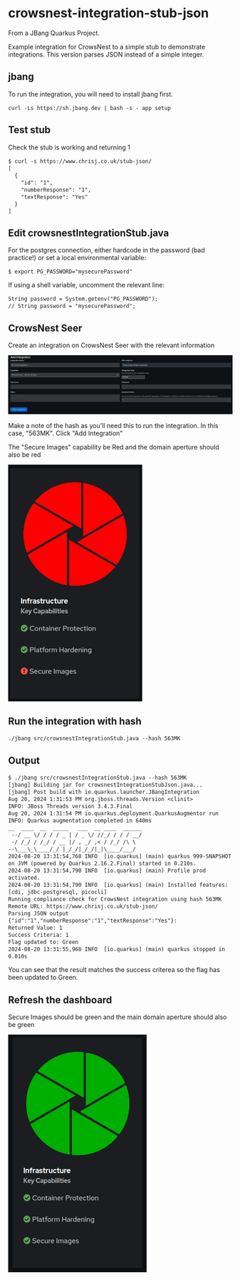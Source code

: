 # crowsnest-integration-stub-json

From a JBang Quarkus Project.

Example integration for CrowsNest to a simple stub to demonstrate integrations. This version parses JSON instead of a simple integer.


## jbang

To run the integration, you will need to install jbang first.

```shell script
curl -Ls https://sh.jbang.dev | bash -s - app setup
```

## Test stub
Check the stub is working and returning 1
```
$ curl -s https://www.chrisj.co.uk/stub-json/
[
  {
    "id": "1",
    "numberResponse": "1",
    "textResponse": "Yes"
  }
]
```
## Edit crowsnestIntegrationStub.java
For the postgres connection, either hardcode in the password (bad practice!) or set a local environmental variable:

```
$ export PG_PASSWORD="mysecurePassword"
```
If using a shell variable, uncomment the relevant line:
```
String password = System.getenv("PG_PASSWORD");
// String password = "mysecurePassword";
```

## CrowsNest Seer
Create an integration on CrowsNest Seer with the relevant information

![Example integration](images/addIntegration.png)

Make a note of the hash as you'll need this to run the integration. In this case, "563MK". Click "Add Integration"

The "Secure Images" capability be Red and the domain aperture should also be red 

![Before with Red Secure Images](/images/before.png)


## Run the integration with hash

```shell script
./jbang src/crowsnestIntegrationStub.java --hash 563MK
```
## Output
```
$ ./jbang src/crowsnestIntegrationStub.java --hash 563MK
[jbang] Building jar for crowsnestIntegrationStubJson.java...
[jbang] Post build with io.quarkus.launcher.JBangIntegration
Aug 20, 2024 1:31:53 PM org.jboss.threads.Version <clinit>
INFO: JBoss Threads version 3.4.3.Final
Aug 20, 2024 1:31:54 PM io.quarkus.deployment.QuarkusAugmentor run
INFO: Quarkus augmentation completed in 640ms
__  ____  __  _____   ___  __ ____  ______ 
 --/ __ \/ / / / _ | / _ \/ //_/ / / / __/ 
 -/ /_/ / /_/ / __ |/ , _/ ,< / /_/ /\ \   
--\___\_\____/_/ |_/_/|_/_/|_|\____/___/   
2024-08-20 13:31:54,768 INFO  [io.quarkus] (main) quarkus 999-SNAPSHOT on JVM (powered by Quarkus 2.16.2.Final) started in 0.210s. 
2024-08-20 13:31:54,790 INFO  [io.quarkus] (main) Profile prod activated. 
2024-08-20 13:31:54,790 INFO  [io.quarkus] (main) Installed features: [cdi, jdbc-postgresql, picocli]
Running compliance check for CrowsNest integration using hash 563MK 
Remote URL: https://www.chrisj.co.uk/stub-json/
Parsing JSON output {"id":"1","numberResponse":"1","textResponse":"Yes"}:
Returned Value: 1
Success Criteria: 1
Flag updated to: Green
2024-08-20 13:31:55,968 INFO  [io.quarkus] (main) quarkus stopped in 0.010s
```
You can see that the result matches the success criterea so the flag has been updated to Green.

## Refresh the dashboard
Secure Images should be green and the main domain aperture should also be green

![After with Green Secure Images](/images/after.png)
